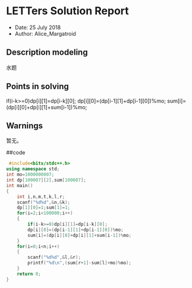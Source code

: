 
# LETTers Solution Report

- Date: 25 July 2018
- Author: Alice_Margatroid

## Description modeling

水题


## Points in solving

if(i-k>=0)dp[i][1]=dp[i-k][0];
		dp[i][0]=(dp[i-1][1]+dp[i-1][0])%mo;
		sum[i]=(dp[i][0]+dp[i][1]+sum[i-1])%mo;

## Warnings

暂无。



##code

```c++
 #include<bits/stdc++.h>
using namespace std;
int mo=1000000007; 
int dp[100007][2],sum[100007];
int main()
{
	int i,n,m,t,k,l,r;
	scanf("%d%d",&n,&k);
	dp[1][0]=1;sum[1]=1;
	for(i=2;i<100000;i++)
	{
		if(i-k>=0)dp[i][1]=dp[i-k][0];
		dp[i][0]=(dp[i-1][1]+dp[i-1][0])%mo;
		sum[i]=(dp[i][0]+dp[i][1]+sum[i-1])%mo;
	}
	for(i=0;i<n;i++)
	{
		scanf("%d%d",&l,&r);
		printf("%d\n",(sum[r+1]-sum[l]+mo)%mo);
	}
	return 0;
}

```
